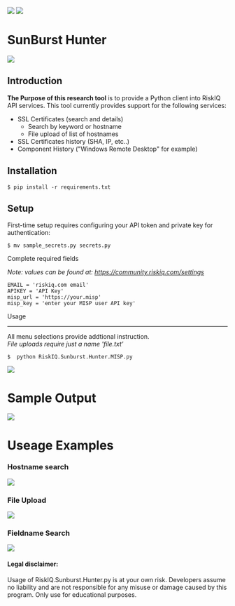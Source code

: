 ![](https://github.com/NoDataFound/RiskIQ.SunBurst.Hunter/blob/master/images/Main_misp.png)
![](https://github.com/NoDataFound/RiskIQ.SunBurst.Hunter/blob/master/images/SunburstNotification.png)

SunBurst Hunter 
===================

![](https://img.shields.io/badge/@CoryKennedy-SunBurst%7CResearch-blue)

Introduction
------------


**The Purpose of this research tool** is to provide a Python client into RiskIQ API
services. This tool currently provides support for the following services:

- SSL Certificates (search and details)
  - Search by keyword or hostname
  - File upload of list of hostnames
- SSL Certificates history (SHA, IP, etc..)
- Component History ("Windows Remote Desktop" for example)


Installation
------------



    $ pip install -r requirements.txt



Setup
-----

First-time setup requires configuring your API token and private key for authentication:

    $ mv sample_secrets.py secrets.py

Complete required fields

*Note: values can be found at: https://community.riskiq.com/settings*

    EMAIL = 'riskiq.com email'
    APIKEY = 'API Key'
    misp_url = 'https://your.misp'
    misp_key = 'enter your MISP user API key'



Usage

-----
All menu selections provide addtional instruction.  
     *File uploads require just a name 'file.txt'*  

    $  python RiskIQ.Sunburst.Hunter.MISP.py

![](https://github.com/NoDataFound/RiskIQ.SunBurst.Hunter/blob/master/images/RiskIQ.Sunburst.Hunter.MISP.gif)

# Sample Output
![](https://github.com/NoDataFound/RiskIQ.SunBurst.Hunter/blob/master/images/find_from_dga.png)


# Useage Examples

### Hostname search

![](https://github.com/NoDataFound/RiskIQ.SunBurst.Hunter/blob/master/images/Hostname_Search.gif)

### File Upload

![](https://github.com/NoDataFound/RiskIQ.SunBurst.Hunter/blob/master/images/File_Search.gif)

### Fieldname Search
![](https://github.com/NoDataFound/RiskIQ.SunBurst.Hunter/blob/master/images/Fieldname_Search.gif)

#### Legal disclaimer:
Usage of RiskIQ.Sunburst.Hunter.py is at your own risk. Developers assume no liability and are not responsible for any misuse or damage caused by this program. Only use for educational purposes.
